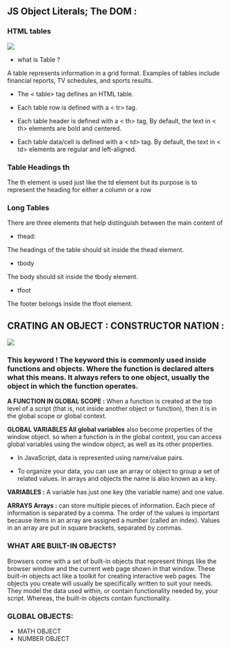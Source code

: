 ## JS Object Literals; The DOM :

### HTML tables


![](https://i.stack.imgur.com/VCxSJ.png)


+ what is Table ?

A table represents information in a grid format. Examples of tables include financial reports, TV schedules, and sports results.

+ The < table> tag defines an HTML table.

+ Each table row is defined with a < tr> tag. 

+ Each table header is defined with a < th> tag,  By default, the text in < th> elements are bold and centered.

+ Each table data/cell is defined with a < td> tag.
By default, the text in < td> elements are regular and left-aligned.

### Table Headings th
The th element is used just like the td element but its purpose is to represent the heading for either a column or a row

### Long Tables
There are three elements that help distinguish between the main content of

+ thead:

The headings of the table should sit inside the thead element.

+ tbody

The body should sit inside the tbody element.

+ tfoot

The footer belongs inside the tfoot element.

## CRATING AN OBJECT : CONSTRUCTOR NATION :

![](https://cdn.educba.com/academy/wp-content/uploads/2019/09/Constructor-in-JavaScript.png)


### This keyword ! The keyword this is commonly used inside functions and objects. Where the function is declared alters what this means. It always refers to one object, usually the object in which the function operates.

**A FUNCTION IN GLOBAL SCOPE :** When a function is created at the top level of a script (that is, not inside another object or function), then it is in the global scope or global context.

**GLOBAL VARIABLES All global variables**  also become properties of the window object. so when a function is in the global context, you can access global variables using the window object, as well as its other properties.
+ In JavaScript, data is represented using name/value pairs.

+ To organize your data, you can use an array or object to group a set of related values. In arrays and objects the name is also known as a key.

**VARIABLES :** A variable has just one key (the variable name) and one value.

**ARRAYS Arrays :** can store multiple pieces of information. Each piece of information is separated by a comma. The order of the values is important because items in an array are assigned a number (called an index). Values in an array are put in square brackets, separated by commas.

### WHAT ARE BUILT-IN OBJECTS?
Browsers come with a set of built-in objects that represent things like the browser window and the current web page shown in that window. These built-in objects act like a toolkit for creating interactive web pages. The objects you create will usually be specifically written to suit your needs. They model the data used within, or contain functionality needed by, your script. Whereas, the built-in objects contain functionality.

### GLOBAL OBJECTS:
+ MATH OBJECT
+ NUMBER OBJECT